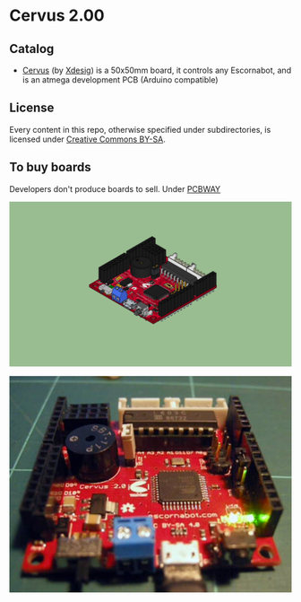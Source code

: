 # Cervus 2.00

## Catalog

- [Cervus][KEY01] (by [Xdesig][XDE01]) is a 50x50mm board, it controls any Escornabot, and is an atmega development PCB (Arduino compatible)

## License

Every content in this repo, otherwise specified under subdirectories, is
licensed under [Creative Commons BY-SA](LICENSE).

## To buy boards

Developers don't produce boards to sell. Under [PCBWAY]

![Top view](cervus_2_0_Sim3_4.jpg)

![Bottom view](Cervus_2_0.jpg)




[KEY01]: Keypad
[PCBWAY]: https://www.pcbway.com/project/shareproject/cervus2001.html
[XDE01]: https://twitter.com/xdesig
